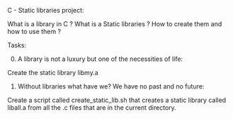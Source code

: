 C - Static libraries project:

What is a library in C ? What is a Static libraries ? How to create them and how to use them ?


Tasks:

0. A library is not a luxury but one of the necessities of life:

Create the static library libmy.a

1. Without libraries what have we? We have no past and no future:

Create a script called create_static_lib.sh that creates a static library called liball.a from all the .c files that are in the current directory.

